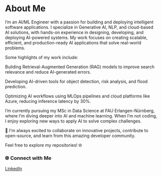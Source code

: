# About Me

I’m an AI/ML Engineer with a passion for building and deploying intelligent software applications. I specialize in Generative AI, NLP, and cloud-based AI solutions, with hands-on experience in designing, developing, and deploying AI-powered systems. My work focuses on creating scalable, efficient, and production-ready AI applications that solve real-world problems.

Some highlights of my work include:

Building Retrieval-Augmented Generation (RAG) models to improve search relevance and reduce AI-generated errors.

Developing AI-driven tools for object detection, risk analysis, and flood prediction.

Optimizing AI workflows using MLOps pipelines and cloud platforms like Azure, reducing inference latency by 30%.

I’m currently pursuing my MSc in Data Science at FAU Erlangen-Nürnberg, where I’m diving deeper into AI and machine learning. When I’m not coding, I enjoy exploring new ways to apply AI to solve complex challenges.

🚀 I'm always excited to collaborate on innovative projects, contribute to open-source, and learn from this amazing developer community.

Feel free to explore my repositories! 🌐  
### 🌐 Connect with Me
[LinkedIn](https://www.linkedin.com/in/ghulam-rabbani-032b8629b/)  
